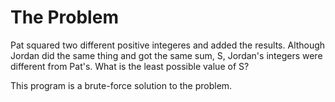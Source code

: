 # The Problem
Pat squared two different positive integeres and added the results. Although Jordan did the same thing and got the same sum, S, 
Jordan's integers were different from Pat's. What is the least possible value of S?

This program is a brute-force solution to the problem. 
